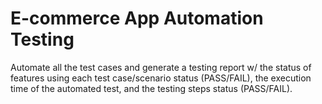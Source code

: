 # E-commerce App Automation Testing
Automate all the test cases and generate a testing report w/ the status of features using each test case/scenario status (PASS/FAIL), the execution time of the automated test, and the testing steps status (PASS/FAIL).
